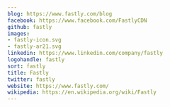 ```yaml
---
blog: https://www.fastly.com/blog
facebook: https://www.facebook.com/FastlyCDN
github: fastly
images:
- fastly-icon.svg
- fastly-ar21.svg
linkedin: https://www.linkedin.com/company/fastly
logohandle: fastly
sort: fastly
title: Fastly
twitter: fastly
website: https://www.fastly.com/
wikipedia: https://en.wikipedia.org/wiki/Fastly
---
```

